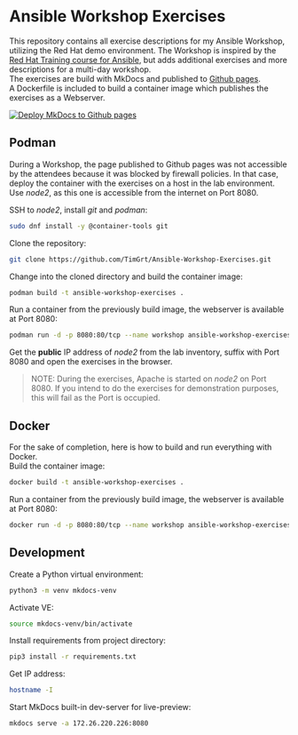 # Ansible Workshop Exercises

This repository contains all exercise descriptions for my Ansible Workshop, utilizing the Red Hat demo environment. The Workshop is inspired by the [Red Hat Training course for Ansible](https://github.com/ansible/workshops), but adds additional exercises and more descriptions for a multi-day workshop.  
The exercises are build with MkDocs and published to [Github pages](https://timgrt.github.io/Ansible-Workshop-Exercises).  
A Dockerfile is included to build a container image which publishes the exercises as a Webserver.

[![Deploy MkDocs to Github pages](https://github.com/TimGrt/Ansible-Workshop-Exercises/actions/workflows/ci.yml/badge.svg)](https://github.com/TimGrt/Ansible-Workshop-Exercises/actions/workflows/ci.yml)

## Podman

During a Workshop, the page published to Github pages was not accessible by the attendees because it was blocked by firewall policies. In that case, deploy the container with the exercises on a host in the lab environment. Use *node2*, as this one is accessible from the internet on Port 8080.

SSH to *node2*, install *git* and *podman*:

```bash
sudo dnf install -y @container-tools git
```

Clone the repository:

```bash
git clone https://github.com/TimGrt/Ansible-Workshop-Exercises.git
```

Change into the cloned directory and build the container image:

```bash
podman build -t ansible-workshop-exercises .
```

Run a container from the previously build image, the webserver is available at Port 8080:

```bash
podman run -d -p 8080:80/tcp --name workshop ansible-workshop-exercises
```

Get the **public** IP address of *node2* from the lab inventory, suffix with Port 8080 and open the exercises in the browser.

> NOTE: During the exercises, Apache is started on *node2* on Port 8080. If you intend to do the exercises for demonstration purposes, this will fail as the Port is occupied.

## Docker

For the sake of completion, here is how to build and run everything with Docker.  
Build the container image:

```bash
docker build -t ansible-workshop-exercises .
```

Run a container from the previously build image, the webserver is available at Port 8080:

```bash
docker run -d -p 8080:80/tcp --name workshop ansible-workshop-exercises
```

## Development

Create a Python virtual environment:

```bash
python3 -m venv mkdocs-venv
```

Activate VE:

```bash
source mkdocs-venv/bin/activate
```

Install requirements from project directory:

```bash
pip3 install -r requirements.txt
```

Get IP address:

```bash
hostname -I
```

Start MkDocs built-in dev-server for live-preview:

```bash
mkdocs serve -a 172.26.220.226:8080
```
